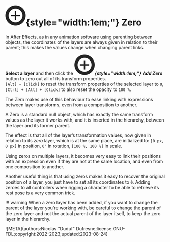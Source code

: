 # ![](../../../img/duik/icons/zero.svg){style="width:1em;"} Zero

In After Effects, as in any animation software using parenting between objects, the coordinates of the layers are always given in relation to their parent; this makes the values change when changing parent links.

**Select a layer** and then click the ***![](../../../img/duik/icons/zero.svg){style="width:1em;"} Add Zero*** button to zero out all of its transform properties.  
`[Alt] + [Click]` to reset the transform properties of the selected layer to `0`,  
`[Ctrl] + [Alt] + [Click]` to also reset the opacity to `100 %`.

The *Zero* makes use of this behaviour to ease linking with expressions between layer transforms, even from a composition to another.

A Zero is a standard null object, which has exactly the same transform values as the layer it works with, and it is inserted in the hierarchy, between the layer and its former parent.

The effect is that all of the layer’s transformation values, now given in relation to its *zero* layer, which is at the same place, are initialized to: `[0 px, 0 px]` in position, `0°` in rotation, `[100 %, 100 %]` in scale.

Using zeros on multiple layers, it becomes very easy to link their positions with an expression even if they are not at the same location, and even from one composition to another.

Another useful thing is that using zeros makes it easy to recover the original position of a layer, you just have to set all its coordinates to `0`. Adding zeroes to all controllers when rigging a character to be able to retrieve its rest pose is a very common trick.

!!! warning
    When a zero layer has been added, if you want to change the parent of the layer you're working with, be careful to change the parent of the zero layer and not the actual parent of the layer itself, to keep the zero layer in the hierarchy.

![META](authors:Nicolas "Duduf" Dufresne;license:GNU-FDL;copyright:2022-2023;updated:2023-08-24)
